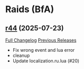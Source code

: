 # <DBM Mod> Raids (BfA)

## [r44](https://github.com/DeadlyBossMods/DBM-BfA/tree/r44) (2025-07-23)
[Full Changelog](https://github.com/DeadlyBossMods/DBM-BfA/compare/r43...r44) [Previous Releases](https://github.com/DeadlyBossMods/DBM-BfA/releases)

- Fix wrong event and lua error  
- cleanup  
- Update localization.ru.lua (#20)  
